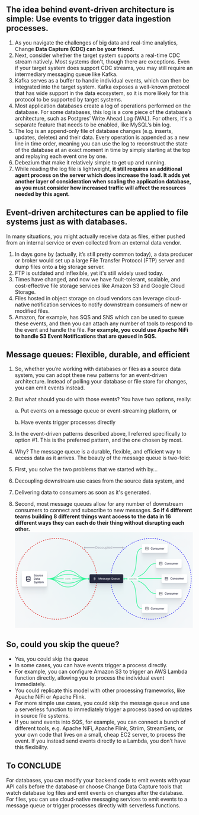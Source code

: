 ## The idea behind event-driven architecture is simple: Use events to trigger data ingestion processes.


1. As you navigate the challenges of big data and real-time analytics, Change **Data Capture (CDC) can be your friend.**
2. Next, consider whether the target system supports a real-time CDC stream natively. Most systems don't, though there are exceptions. Even if your target system does support CDC streams, you may still require an intermediary messaging queue like Kafka.
3. Kafka serves as a buffer to handle individual events, which can then be integrated into the target system. Kafka exposes a well-known protocol that has wide support in the data ecosystem, so it is more likely for this protocol to be supported by target systems.
4. Most application databases create a log of operations performed on the database. For some databases, this log is a core piece of the database’s architecture, such as Postgres’ Write Ahead Log (WAL). For others, it's a separate feature that needs to be enabled, like MySQL’s bin log. 
5. The log is an append-only file of database changes (e.g. inserts, updates, deletes) and their data. Every operation is appended as a new line in time order, meaning you can use the log to reconstruct the state of the database at an exact moment in time by simply starting at the top and replaying each event one by one.
6. Debezium that make it relatively simple to get up and running.
7. While reading the log file is lightweight, **it still requires an additional agent process on the server which does increase the load. It adds yet another layer of consideration when scaling the application database, as you must consider how increased traffic will affect the resources needed by this agent.**


## Event-driven architectures can be applied to file systems just as with databases.
 In many situations, you might actually receive data as files, either pushed from an internal service or even collected from an external data vendor.

1. In days gone by (actually, it’s still pretty common today), a data producer or broker would set up a large File Transfer Protocol (FTP) server and dump files onto a big storage server.
2. FTP is outdated and inflexible, yet it's still widely used today.
3. Times have changed, and now we have fault-tolerant, scalable, and cost-effective file storage services like Amazon S3 and Google Cloud Storage.
4. Files hosted in object storage on cloud vendors can leverage cloud-native notification services to notify downstream consumers of new or modified files.
5. Amazon, for example, has SQS and SNS which can be used to queue these events, and then you can attach any number of tools to respond to the event and handle the file. **For example, you could use Apache NiFi to handle S3 Event Notifications that are queued in SQS.**


## Message queues: Flexible, durable, and efficient

1. So, whether you’re working with databases or files as a source data system, you can adopt these new patterns for an event-driven architecture. Instead of polling your database or file store for changes, you can emit events instead.
2. But what should you do with those events? You have two options, really:

   a. Put events on a message queue or event-streaming platform, or 
 
   b. Have events trigger processes directly
8. In the event-driven patterns described above, I referred specifically to option #1. This is the preferred pattern, and the one chosen by most.
10. Why? The message queue is a durable, flexible, and efficient way to access data as it arrives. The beauty of the message queue is two-fold:
12. First, you solve the two problems that we started with by…
14. Decoupling downstream use cases from the source data system, and
15. Delivering data to consumers as soon as it's generated.
16. Second, most message queues allow for any number of downstream consumers to connect and subscribe to new messages. **So if 4 different teams building 8 different things want access to the data in 16 different ways they can each do their thing without disrupting each other.**
![img_1.png](img_1.png)


## So, could you skip the queue?

* Yes, you could skip the queue
* In some cases, you can have events trigger a process directly.
* For example, you can configure Amazon S3 to trigger an AWS Lambda function directly, allowing you to process the individual event immediately.
* You could replicate this model with other processing frameworks, like Apache NiFi or Apache Flink.
* For more simple use cases, you could skip the message queue and use a serverless function to immediately trigger a process based on updates in source file systems. 
* If you send events into SQS, for example, you can connect a bunch of different tools, e.g. Apache NiFi, Apache Flink, Striim, StreamSets, or your own code that lives on a small, cheap EC2 server, to process the event. If you instead send events directly to a Lambda, you don’t have this flexibility.



## To CONCLUDE

For databases, you can modify your backend code to emit events with your API calls before the database or choose Change Data Capture tools that watch database log files and emit events on changes after the database. For files, you can use cloud-native messaging services to emit events to a message queue or trigger processes directly with serverless functions.


